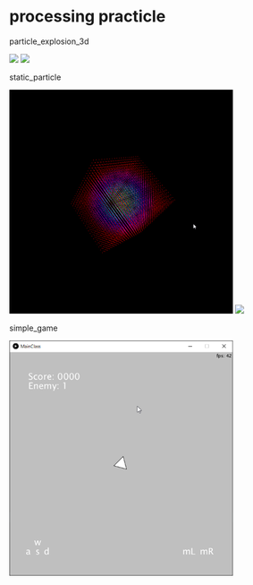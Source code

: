 # processing practicle
 particle_explosion_3d
 
 <img src=gif/gif1.gif width=400>    <img src=gif/gif2.gif width=400>
 
 static_particle
 
 <img src=gif/gif3.gif width=400>    <img src=gif/gif4.gif width=400>

 simple_game
 
 <img src=gif/gif5.gif width=400>

